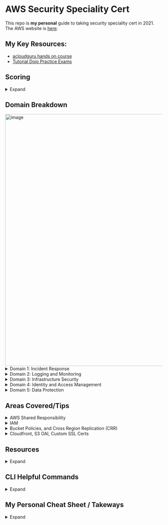 # AWS Security Speciality Cert
This repo is **my personal** guide to taking security speciality cert in 2021. The AWS website is [here](https://aws.amazon.com/certification/certified-security-specialty/).

## My Key Resources: 
* [acloudguru hands on course](https://acloudguru.com/course/aws-certified-security-specialty)
* [Tutorial Dojo Practice Exams](https://portal.tutorialsdojo.com/courses/aws-certified-security-specialty-practice-exams/lessons/practice-exams-timed-mode-7/)

## Scoring
<details>
  <summary>Expand</summary>
  
* 100 - 1000 with minimum 720
* scaled scoring model
* 15 unscored questions that do not affect your score
* Unanswered questions are scored as incorrect; there is no penalty for guessing
* Multiple-choice: Has one correct response and three incorrect responses (distractors).
* Multiple-response: Has two or more correct responses out of five or more options
</details>

## Domain Breakdown 
<img width="807" alt="image" src="https://user-images.githubusercontent.com/44328319/133793047-a5f83399-c53b-4bbb-b12f-322619eb123f.png">

<details>
  <summary>Domain 1: Incident Response </summary>
  
1.1 Given an AWS abuse notice, evaluate the suspected compromised instance or exposed access keys.
* Given an AWS Abuse report about an EC2 instance, securely isolate the instance as part of a forensic investigation.
* Analyze logs relevant to a reported instance to verify a breach, and collect relevant data.
* Capture a memory dump from a suspected instancefor later deep analysis or for legal compliance reasons.
  
1.2 Verify that the Incident Response plan includes relevant AWS services.
* Determine if changes to baseline security configuration have been made.
* Determine if list omits services,processes, or procedures which facilitate Incident Response.
* Recommend services, processes, procedures to remediate gaps.

1.3 Evaluate the configuration of automated alerting, and execute possible remediation of security-related incidents and emerging issues.
* Automate evaluation of conformance with rules for new/changed/removed resources.
* Apply rule-based alerts for common infrastructure misconfigurations.
* Review previous security incidents and recommend improvements to existing systems
  
</details>
<details>
  <summary>Domain 2: Logging and Monitoring </summary>
  
2.1 Design and implement security monitoring and alerting.
* Analyze architecture and identify monitoring requirements and sources for monitoring statistics.
* Analyze architecture to determine which AWS services can be used to automate monitoring and alerting.*
* Analyze the requirements for custom application monitoring, and determine how this could be achieved.
* Setup automated tools/scripts to perform regular audits.
Version 2.0SCS-C014|P A G E

2.2 Troubleshoot security monitoring and alerting.
* Given an occurrence of a known event without the expected alerting, analyze the service functionality and configuration andremediate.
* Given an occurrence of a known event without the expected alerting, analyze the permissions and remediate.
* Given a custom application which is not reporting its statistics, analyze the configuration and remediate.
* Review audit trails of system and user activity.

2.3 Design and implement a logging solution.
* Analyze architecture and identify logging requirements and sources for log ingestion.
* Analyze requirements and implement durable and secure log storage according to AWS best practices.
* Analyzearchitecture to determine which AWS services can be used to automate log ingestion and analysis.

2.4Troubleshoot logging solutions.
* Given the absence of logs, determine the incorrect configuration and define remediation steps.
* Analyze logging access permissions to determine incorrect configuration and define remediation steps.
* Based on the security policy requirements, determine the correct log level, type, and sources
</details>


<details>
  <summary>Domain 3: Infrastructure Security </summary>
  
3.1 Design edge security on AWS.
* For a given workload, assess and limit the attack surface.
* Reduce blast radius (e.g. by distributing applications across accounts and regions).
* Choose appropriate AWS and/or third-party edge services such as WAF, CloudFront and Route53 to protect against DDoS or filter application-level attacks.
* Given a set of edge protection requirements for an application, evaluate the mechanisms to prevent and detect intrusions for compliance and recommend required changes.
* Test WAF rules to ensure they block malicious traffic.

3.2 Design and implement a secure network infrastructure.
* Disable any unnecessary network ports and protocols.
* Given a set of edge protection requirements, evaluate the security groups and NACLs of an application for compliance and recommend required changes.
* Given security requirements, decide on network segmentation (e.g. security groups and NACLs) that allow the minimum ingress/egress access required.
* Determine the use case for VPN or Direct Connect.Determine the use case for enabling VPC Flow Logs.
* Given a description of the network infrastructure for a VPC, analyze the use of subnets and gateways for secure operation.

3.3 Troubleshoot a secure network infrastructure.
* Determine where network traffic flow is being denied.
* Given a configuration,confirm security groups and NACLs have been implemented correctly.


3.4 Design and implement host-based security.
* Given security requirements, install and configure host-based protections including Inspector, SSM.
* Decide when to use host-based firewall like iptables.Recommend methods for host hardening and monitoring.  
</details>

<details>
  <summary>Domain 4: Identity and Access Management </summary>
  
4.1 Design and implement a scalable authorization and authentication system to access AWS resources.
* Given a description of a workload, analyze the access control configuration for AWS services and make recommendations that reduce risk.
* Given a description how an organization manages their AWS accounts, verify security of their root user.
* Given your organization’s compliance requirements, determine when to apply user policies and resource policies.
* Within an organization’s policy, determine when to federate a directory services to IAM.
* Design a scalable authorization model that includes users, groups, roles, and policies.
* Identify and restrict individual users of data and AWS resources.
* Review policies to establish that users/systems are restricted from performing functions beyond their responsibility, and also enforce proper separation of duties.

4.2 Troubleshoot an authorization and authentication system to access AWS resources.
* Investigate a user’s inability to access S3 bucket contents.
* Investigate a user’s inability to switchroles to a different account.
* Investigate an Amazon EC2 instance’s inability to access a given AWS resource

</details>
<details>
  <summary>Domain 5: Data Protection</summary>
  
5.1 Design and implement key management and use.
* Analyze a given scenario to determine an appropriate key management solution.
* Given a set of data protection requirements, evaluate key usage and recommend required changes.
* Determine and control the blast radius of a key compromise event and design a solution to contain the same.

5.2 Troubleshoot key management.
* Breakdown the difference between a KMS key grant and IAM policy.
* Deduce the precedence given different conflicting policies for a given key.
* Determine when and how to revoke permissions for a user or service in the event of a compromise.

5.3 Design and implement a data encryption solution for data at rest and data in transit.
* Given a set of data protection requirements, evaluate the security of the data at rest in a workload and recommend required changes.
* Verify policy on a key such that it can only beused by specific AWS services.
* Distinguish the compliance state of data through tag-based data classifications and automate remediation.
* Evaluate a number of transport encryption techniques and select the appropriate method (i.e. TLS, IPsec, client-side KMS encryption).
</details>

## Areas Covered/Tips
<details>
  <summary>AWS Shared Responsibility</summary>
  
  <img width="406" alt="image" src="https://user-images.githubusercontent.com/44328319/133936461-073ed22c-8298-4232-aac8-375968e5e2ac.png">
  <img width="1045" alt="image" src="https://user-images.githubusercontent.com/44328319/133936239-673da30a-479b-45ec-8d0e-907ac5546118.png">
  <img width="1265" alt="image" src="https://user-images.githubusercontent.com/44328319/133936186-4f2fd92a-c589-42fe-b712-bb8852d28749.png">
  <img width="241" alt="image" src="https://user-images.githubusercontent.com/44328319/133936265-a9281a8f-e848-4572-8365-36a048b3a1d6.png">

</details>
<details>
  <summary>IAM</summary>
    
  <img width="245" alt="image" src="https://user-images.githubusercontent.com/44328319/133936280-baf4f25d-83a5-4c98-be57-d3f7f8c6b258.png">
  <img width="240" alt="image" src="https://user-images.githubusercontent.com/44328319/133936293-d03014fd-94bc-4e94-8dcb-4c7f756d3dff.png">
  <img width="225" alt="image" src="https://user-images.githubusercontent.com/44328319/133936304-a06c2b3f-7cee-4119-9358-ebc89f913361.png">
 
</details>
 
<details>
  <summary>Bucket Policies, and Cross Region Replication (CRR)</summary>
  
  <img width="251" alt="image" src="https://user-images.githubusercontent.com/44328319/133936329-c50e8a26-fd61-4e43-a4a0-41056574ccf2.png">
  <img width="423" alt="image" src="https://user-images.githubusercontent.com/44328319/133936341-c793ed62-3ffd-42bd-bd5e-1dafdc52983e.png">
  <img width="359" alt="image" src="https://user-images.githubusercontent.com/44328319/133936469-877b6c3d-31fa-4ee9-bc6e-819b84bbaf0e.png">
  <img width="403" alt="image" src="https://user-images.githubusercontent.com/44328319/133936353-34a502f4-0da7-4978-a27a-f1610d3c5c09.png">
  <img width="371" alt="image" src="https://user-images.githubusercontent.com/44328319/133936490-9e13d487-1f2d-46d1-aaab-e751aae3193b.png">
  <img width="413" alt="image" src="https://user-images.githubusercontent.com/44328319/133936356-8679fda4-dfed-44ec-8c83-caff89c65c62.png">
  <img width="412" alt="image" src="https://user-images.githubusercontent.com/44328319/133936369-8f69d8d2-e847-4c03-a64a-e4145a40df8d.png">
  <img width="335" alt="image" src="https://user-images.githubusercontent.com/44328319/133936499-8512bf7e-cb79-4bd8-9832-f77bbdfd0c1a.png">
  <img width="398" alt="image" src="https://user-images.githubusercontent.com/44328319/133936502-8f041410-2519-49cd-a312-d5e2a1e2461d.png">
    
</details>
<details>
  <summary>Cloudfront, S3 OAI, Custom SSL Certs</summary>
  Steps to set up OAI see below in order for exam
  <img width="536" alt="image" src="https://user-images.githubusercontent.com/44328319/134004317-09945c2d-4bf7-4d7f-88c6-640c35829d11.png">
  
</details>

## Resources
<details>
    <summary>Expand</summary>
  
* 
 </details>  

## CLI Helpful Commands
<details>
  <summary>Expand</summary>
  
* ```aws configure```
* Copies file from local to bucket```aws s3 cp <path> s3://<bucket>```
* List buckets```aws s3 ls```
* List Bucket Content: ```aws s3 ls s3://<bucket>```
* How get canicol names via cli `aws s3api list-buckets`
* Create s3 bucket ```aws s3api create-bucket --bucket <bucketname> --region us-east-1```
* grab your environment variables from cli ```env | grep ^AWS```
* What is the policies attached to that user ```aws iam list-attached-user-policies --user-name=$AWS_ACCOUNT_USERNAME```
* Create iam user ```aws iam create-user --user-name root-for-vault```
* Attach policy ```aws iam attach-user-policy --user-name root-for-vault --policy-arn arn:aws:iam::${AWS_ACCOUNT_ID}:policy/vault-root```
* Create access key and secret passing to txt for temp use ```aws iam create-access-key --user-name root-for-vault | tee root-for-vault-keys.txt```
* Set default region ```export AWS_DEFAULT_REGION=us-east-1```
* Create VPC ```aws ec2 create-default-vpc```
* Run EC2 ```aws ec2 run-instances --image-id <amiid> --instance-type <ec2type> --count 1```
* List RDS ```aws rds describe-db-instances```
* Grab metadata from instance ```curl http://169.254.169.254/latest/meta-data/``` ```wget http://169.254.169.254/latest/meta-data/```
* Grab userdata from instance ```curl http://169.254.169.254/latest/user-data/```
* List lambda functions ```aws lambda list-functions --max-items 10```  [Full list of lambda cli ](https://docs.aws.amazon.com/cli/latest/reference/lambda/index.html)
* Invoke Lambda ```aws lambda invoke \
    --function-name my-function \
    --payload '{ "name": "Bob" }' \
    response.json```
* Delete an S3 bucket and all its contents with just one command 
`aws s3 rb s3://bucket-name -force`
* Copy a directory and its subfolders from your PC to Amazon S3 
`aws s3 cp MYFolder s3://bucket-name -recursive [-region us-west-2]`
* Display subsets of all available ec2 images 
`aws ec2 describe-images | grep ubuntu`
* List users in a different format 
`aws iam list-users --output table`
* Get credentialed IAM reports from CLI `aws iam generate-credential-report` and read it `aws iam get-credential-report --output text | base64 --decode >> credentialreport.csv`
* List the sizes of an S3 bucket and its contents 
`aws s3api list-objects --bucket BUCKETNAME --output json --query " 
[sum(Contents[].Size), length(Contents[])]"`
* Move S3 bucket to a different location 
`aws s3 sync s3://oldbucket s3://newbucket --source-region us-west-l 
--region us-west-2`
* sync files from local but exlude some directories and .pem `aws s3 sync <YOURLOCALPATH> s3://<YOURBUCKETNAME> --exclude 'scripts/*' --exclude '*.pem'`
* List users by ARN 
`aws iam list-users --output json | jq -r .Users[].Arn`
* List all of your instances that are currently running
`aws ec2 describe-instances --filters Name=instance-state-name,Values=running --query 'Reservations[*].Instances[].[InstanceId,State,PublicIpAddress, Tags[?Key==`Name`].Value]' --region us-east-1 --output json | jq `
`aws ec2 describe-instances --filters Name=instance-state-name,Values=running --region us-east-1 --output table`
* start ec2 instances `aws ec2 start-instances --instance-ids <your instance id>`
* describe your sg rules `aws ec2 describe-security-group-rules`
* Other ways to pass input parameters to the AWS CLI with JSON 
`aws iam put-user-policy --user-name AWS-Cli-Test --policy-name 
Power-Access --policy-document { "Statement":[{ "Effect": 
"Allow" , "NotAction":"iam:*", "Resource": "*"} ] }`
* When backups complete send to sns topic `aws backup put-backup-vault-notifications --endpoint-url https://backup.eu-west-1.amazonaws.com --backup-vault-name examplevault --sns-topic-arn arn:aws:sns:eu-west-1:111111111111:exampletopic --backup-vault-events BACKUP_JOB_COMPLETED`
* Get backups notifications `aws backup get-backup-vault-notifications --backup-vault-name examplevault`
</details>

## My Personal Cheat Sheet / Takeways
 <details>
    <summary>Expand</summary>
   
 * 
   
 </details>  

